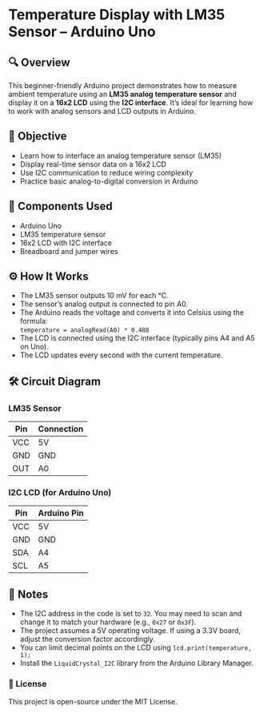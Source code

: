 # Temperature Display with LM35 Sensor – Arduino Uno

## 🔍 Overview  
This beginner-friendly Arduino project demonstrates how to measure ambient temperature using an **LM35 analog temperature sensor** and display it on a **16x2 LCD** using the **I2C interface**. It’s ideal for learning how to work with analog sensors and LCD outputs in Arduino.

## 🎯 Objective  
- Learn how to interface an analog temperature sensor (LM35)  
- Display real-time sensor data on a 16x2 LCD  
- Use I2C communication to reduce wiring complexity  
- Practice basic analog-to-digital conversion in Arduino

## 🧰 Components Used  
- Arduino Uno  
- LM35 temperature sensor  
- 16x2 LCD with I2C interface  
- Breadboard and jumper wires  

## ⚙️ How It Works  
- The LM35 sensor outputs 10 mV for each °C.  
- The sensor’s analog output is connected to pin A0.  
- The Arduino reads the voltage and converts it into Celsius using the formula:  
  `temperature = analogRead(A0) * 0.488`  
- The LCD is connected using the I2C interface (typically pins A4 and A5 on Uno).  
- The LCD updates every second with the current temperature.

## 🛠️ Circuit Diagram  
### **LM35 Sensor**  
| Pin | Connection  |  
|-----|-------------|  
| VCC | 5V          |  
| GND | GND         |  
| OUT | A0          |  

### **I2C LCD (for Arduino Uno)**  
| Pin | Arduino Pin |  
|-----|-------------|  
| VCC | 5V          |  
| GND | GND         |  
| SDA | A4          |  
| SCL | A5          |  

## 📓 Notes  
- The I2C address in the code is set to `32`. You may need to scan and change it to match your hardware (e.g., `0x27` or `0x3F`).  
- The project assumes a 5V operating voltage. If using a 3.3V board, adjust the conversion factor accordingly.  
- You can limit decimal points on the LCD using `lcd.print(temperature, 1);`  
- Install the `LiquidCrystal_I2C` library from the Arduino Library Manager.

### 📜 License  
This project is open-source under the MIT License.
